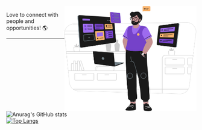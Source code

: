 <img src="Group.png" width="350px" align="right">

<!-- <img src="https://media2.giphy.com/media/WsvbZxS6Se8wAa41p2/giphy.gif?cid=ecf05e47yun1hx0yfh1vxr5n0x0pzv90abwzlczqk7egscwf&rid=giphy.gif&ct=ts" width="140" height="140"> -->
Love to connect with people and opportunities! :earth_americas:

<hr>

![Anurag's GitHub stats](https://github-readme-stats.vercel.app/api?username=neoguiz&show_icons=true&theme=midnight-purple&title_color=ffffff)<br>
[![Top Langs](https://github-readme-stats.vercel.app/api/top-langs/?username=neoguiz&layout=compact&theme=midnight-purple)](https://github.com/anuraghazra/github-readme-stats)




<!--
**neoguiz/neoguiz** is a ✨ _special_ ✨ repository because its `README.md` (this file) appears on your GitHub profile.

Here are some ideas to get you started:

- 🔭 I’m currently working on ...
- 🌱 I’m currently learning ...
- 👯 I’m looking to collaborate on ...
- 🤔 I’m looking for help with ...
- 💬 Ask me about ...
- 📫 How to reach me: ...
- 😄 Pronouns: ...
- ⚡ Fun fact: ...
-->
